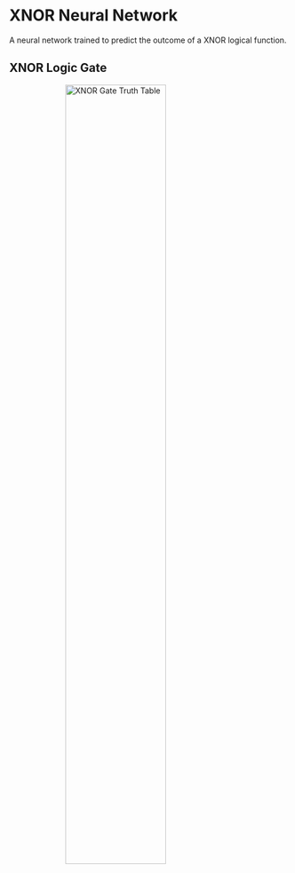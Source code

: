 # XNOR Neural Network

A neural network trained to predict the outcome of a XNOR logical function.

## XNOR Logic Gate

<img 
  style="display: block; margin-left: auto; margin-right: auto; width: 60%;"
  src="https://www.gsnetwork.com/wp-content/uploads/2023/01/xnor-gate-truth-table.jpg" 
  alt="XNOR Gate Truth Table">
</img>